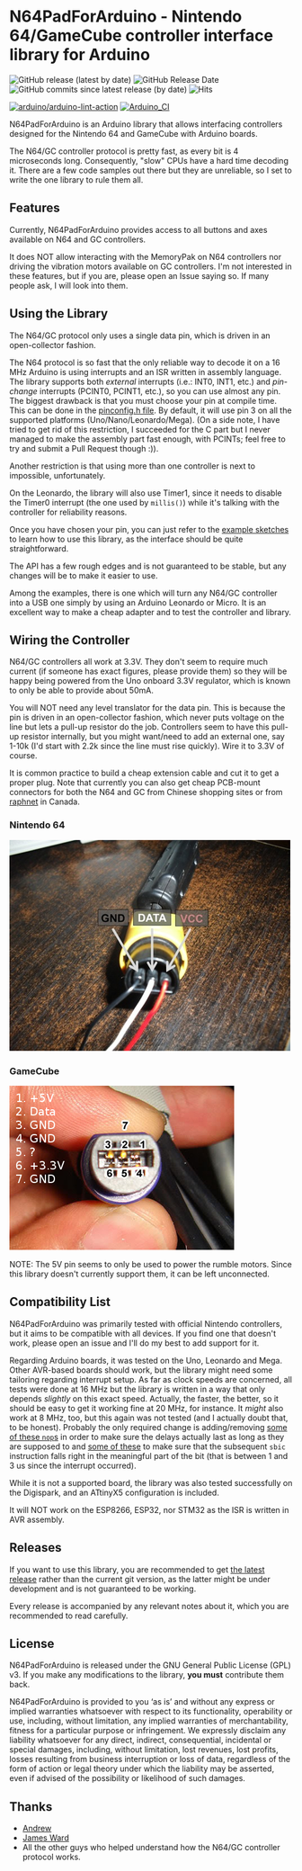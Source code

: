 # N64PadForArduino - Nintendo 64/GameCube controller interface library for Arduino

![GitHub release (latest by date)](https://img.shields.io/github/v/release/SukkoPera/N64PadForArduino)
![GitHub Release Date](https://img.shields.io/github/release-date/SukkoPera/N64PadForArduino?color=blue&label=last%20release)
![GitHub commits since latest release (by date)](https://img.shields.io/github/commits-since/SukkoPera/N64PadForArduino/latest?color=orange)
![Hits](https://hitcounter.pythonanywhere.com/count/tag.svg?url=https%3A%2F%2Fgithub.com%2FSukkoPera%2FN64PadForArduino)

[![arduino/arduino-lint-action](https://github.com/SukkoPera/N64PadForArduino/actions/workflows/main.yml/badge.svg)](https://github.com/SukkoPera/N64PadForArduino/actions/workflows/main.yml)
[![Arduino_CI](https://github.com/SukkoPera/N64PadForArduino/actions/workflows/arduino_ci.yml/badge.svg)](https://github.com/SukkoPera/N64PadForArduino/actions/workflows/arduino_ci.yml)

N64PadForArduino is an Arduino library that allows interfacing controllers designed for the Nintendo 64 and GameCube with Arduino boards.

The N64/GC controller protocol is pretty fast, as every bit is 4 microseconds long. Consequently, "slow" CPUs have a hard time decoding it. There are a few code samples out there but they are unreliable, so I set to write the one library to rule them all.

## Features
Currently, N64PadForArduino provides access to all buttons and axes available on N64 and GC controllers.

It does NOT allow interacting with the MemoryPak on N64 controllers nor driving the vibration motors available on GC controllers. I'm not interested in these features, but if you are, please open an Issue saying so. If many people ask, I will look into them.

## Using the Library
The N64/GC protocol only uses a single data pin, which is driven in an open-collector fashion.

The N64 protocol is so fast that the only reliable way to decode it on a 16 MHz Arduino is using interrupts and an ISR written in assembly language. The library supports both *external* interrupts (i.e.: INT0, INT1, etc.) and *pin-change* interrupts (PCINT0, PCINT1, etc.), so you can use almost any pin. The biggest drawback is that you must choose your pin at compile time. This can be done in the [pinconfig.h file](https://github.com/SukkoPera/N64PadForArduino/blob/master/src/protocol/pinconfig.h). By default, it will use pin 3 on all the supported platforms (Uno/Nano/Leonardo/Mega). (On a side note, I have tried to get rid of this restriction, I succeeded for the C part but I never managed to make the assembly part fast enough, with PCINTs; feel free to try and submit a Pull Request though :)).

Another restriction is that using more than one controller is next to impossible, unfortunately.

On the Leonardo, the library will also use Timer1, since it needs to disable the Timer0 interrupt (the one used by `millis()`) while it's talking with the controller for reliability reasons.

Once you have chosen your pin, you can just refer to the [example sketches](https://github.com/SukkoPera/N64PadForArduino/tree/master/examples/) to learn how to use this library, as the interface should be quite straightforward.

The API has a few rough edges and is not guaranteed to be stable, but any changes will be to make it easier to use.

Among the examples, there is one which will turn any N64/GC controller into a USB one simply by using an Arduino Leonardo or Micro. It is an excellent way to make a cheap adapter and to test the controller and library.

## Wiring the Controller
N64/GC controllers all work at 3.3V. They don't seem to require much current (if someone has exact figures, please provide them) so they will be happy being powered from the Uno onboard 3.3V regulator, which is known to only be able to provide about 50mA.

You will NOT need any level translator for the data pin. This is because the pin is driven in an open-collector fashion, which never puts voltage on the line but lets a pull-up resistor do the job. Controllers seem to have this pull-up resistor internally, but you might want/need to add an external one, say 1-10k (I'd start with 2.2k since the line must rise quickly). Wire it to 3.3V of course.

It is common practice to build a cheap extension cable and cut it to get a proper plug. Note that currently you can also get cheap PCB-mount connectors for both the N64 and GC from Chinese shopping sites or from [raphnet](https://www.raphnet-tech.com/products/gc_controller_connector/index.php) in Canada.

### Nintendo 64
![N64 Pinout](extras/N64ControllerPinout.jpg)

### GameCube
![GameCube Pinout](extras/GameCubeControllerPinout.jpg)

NOTE: The 5V pin seems to only be used to power the rumble motors. Since this library doesn't currently support them, it can be left unconnected.

## Compatibility List
N64PadForArduino was primarily tested with official Nintendo controllers, but it aims to be compatible with all devices. If you find one that doesn't work, please open an issue and I'll do my best to add support for it.

Regarding Arduino boards, it was tested on the Uno, Leonardo and Mega. Other AVR-based boards should work, but the library might need some tailoring regarding interrupt setup. As far as clock speeds are concerned, all tests were done at 16 MHz but the library is written in a way that only depends *slightly* on this exact speed. Actually, the faster, the better, so it should be easy to get it working fine at 20 MHz, for instance. It *might* also work at 8 MHz, too, but this again was not tested (and I actually doubt that, to be honest). Probably the only required change is adding/removing [some of these `nop`s](https://github.com/SukkoPera/N64PadForArduino/blob/master/src/protocol/N64PadProtocol.cpp#L66) in order to make sure the delays actually last as long as they are supposed to and
[some of these](https://github.com/SukkoPera/N64PadForArduino/blob/master/src/protocol/int0.S#L49) to make sure that the subsequent `sbic` instruction falls right in the meaningful part of the bit (that is between 1 and 3 us since the interrupt occurred).

While it is not a supported board, the library was also tested successfully on the Digispark, and an ATtinyX5 configuration is included.

It will NOT work on the ESP8266, ESP32, nor STM32 as the ISR is written in AVR assembly.

## Releases
If you want to use this library, you are recommended to get [the latest release](https://github.com/SukkoPera/N64PadForArduino/releases) rather than the current git version, as the latter might be under development and is not guaranteed to be working.

Every release is accompanied by any relevant notes about it, which you are recommended to read carefully.

## License
N64PadForArduino is released under the GNU General Public License (GPL) v3. If you make any modifications to the library, **you must** contribute them back.

N64PadForArduino is provided to you ‘as is’ and without any express or implied warranties whatsoever with respect to its functionality, operability or use, including, without limitation, any implied warranties of merchantability, fitness for a particular purpose or infringement. We expressly disclaim any liability whatsoever for any direct, indirect, consequential, incidental or special damages, including, without limitation, lost revenues, lost profits, losses resulting from business interruption or loss of data, regardless of the form of action or legal theory under which the liability may be asserted, even if advised of the possibility or likelihood of such damages.

## Thanks
- [Andrew](https://www.mixdown.ca/n64dev/)
- [James Ward](http://www.int03.co.uk/crema/hardware/gamecube/gc-control.htm)
- All the other guys who helped understand how the N64/GC controller protocol works.
